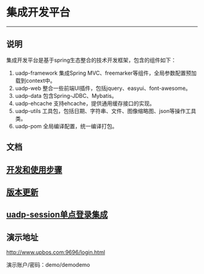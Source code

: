 # 集成开发平台

----------
## 说明
集成开发平台是基于spring生态整合的技术开发框架，包含的组件如下：

1. uadp-framework  集成Spring MVC、freemarker等组件，全局参数配置预加载到context中。
2. uadp-web   整合一些前端UI插件，包括jquery、easyui、font-awesome。
3. uadp-data   包含Spring-JDBC、Mybatis。
4. uadp-ehcache  支持ehcache，提供通用缓存接口的实现。
5. uadp-utils  工具包，包括日期、字符串、文件、图像缩略图、json等操作工具类。
6. uadp-pom 全局编译配置，统一编译打包。

## 文档
## [开发和使用步骤](https://github.com/www3com/uadp/wiki/%E5%BC%80%E5%8F%91%E5%92%8C%E4%BD%BF%E7%94%A8%E6%AD%A5%E9%AA%A4)

## [版本更新](https://github.com/www3com/uadp/wiki/%E7%89%88%E6%9C%AC%E6%9B%B4%E6%96%B0)

## [uadp-session单点登录集成](https://github.com/www3com/uadp/wiki/uadp-session%E5%8D%95%E7%82%B9%E7%99%BB%E5%BD%95%E9%9B%86%E6%88%90)

## 演示地址
http://www.upbos.com:9696/login.html

演示账户/密码：demo/demodemo

